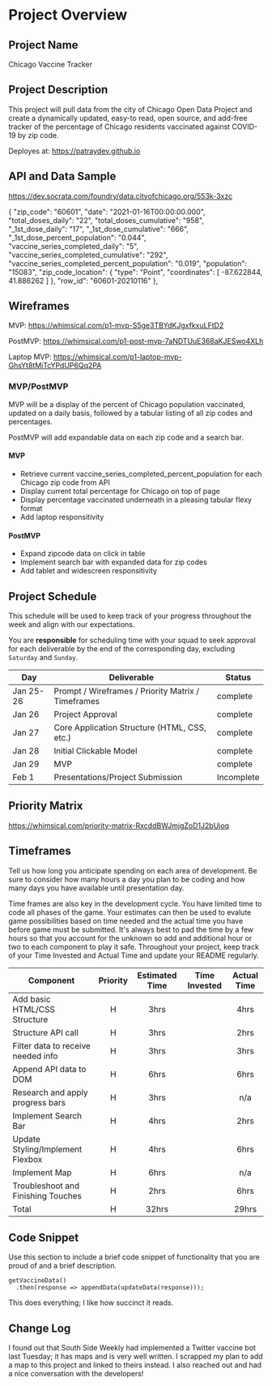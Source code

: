 # Project Overview

## Project Name

Chicago Vaccine Tracker

## Project Description

This project will pull data from the city of Chicago Open Data Project and create a dynamically updated, easy-to read, open source, and add-free tracker of the percentage of Chicago residents vaccinated against COVID-19 by zip code.

Deployes at: https://patraydev.github.io

## API and Data Sample

https://dev.socrata.com/foundry/data.cityofchicago.org/553k-3xzc

 {
        "zip_code": "60601",
        "date": "2021-01-16T00:00:00.000",
        "total_doses_daily": "22",
        "total_doses_cumulative": "958",
        "_1st_dose_daily": "17",
        "_1st_dose_cumulative": "666",
        "_1st_dose_percent_population": "0.044",
        "vaccine_series_completed_daily": "5",
        "vaccine_series_completed_cumulative": "292",
        "vaccine_series_completed_percent_population": "0.019",
        "population": "15083",
        "zip_code_location": {
            "type": "Point",
            "coordinates": [
                -87.622844,
                41.886262
            ]
        },
        "row_id": "60601-20210116"
    },

## Wireframes

MVP:
https://whimsical.com/p1-mvp-S5ge3TBYdKJgxfkxuLFtD2

PostMVP:
https://whimsical.com/p1-post-mvp-7aNDTUuE368aKJESwo4XLh

Laptop MVP:
https://whimsical.com/p1-laptop-mvp-GhsYt8tMiTcYPdUP6Qq2PA


### MVP/PostMVP

MVP will be a display of the percent of Chicago population vaccinated, updated on a daily basis, followed by a tabular listing of all zip codes and percentages.

PostMVP will add expandable data on each zip code and a search bar.

#### MVP 

- Retrieve current vaccine_series_completed_percent_population for each Chicago zip code from API
- Display current total percentage for Chicago on top of page
- Display percentage vaccinated underneath in a pleasing tabular flexy format
- Add laptop responsitivity

#### PostMVP  

- Expand zipcode data on click in table
- Implement search bar with expanded data for zip codes
- Add tablet and widescreen responsitivity

## Project Schedule

This schedule will be used to keep track of your progress throughout the week and align with our expectations.  

You are **responsible** for scheduling time with your squad to seek approval for each deliverable by the end of the corresponding day, excluding `Saturday` and `Sunday`.

|  Day | Deliverable | Status
|---|---| ---|
|Jan 25-26| Prompt / Wireframes / Priority Matrix / Timeframes | complete
|Jan 26| Project Approval | complete
|Jan 27| Core Application Structure (HTML, CSS, etc.) | complete
|Jan 28| Initial Clickable Model  | complete
|Jan 29| MVP | complete
|Feb 1| Presentations/Project Submission | Incomplete

## Priority Matrix

https://whimsical.com/priority-matrix-RxcddBWJmjgZoD1J2bUjoq

## Timeframes

Tell us how long you anticipate spending on each area of development. Be sure to consider how many hours a day you plan to be coding and how many days you have available until presentation day.

Time frames are also key in the development cycle.  You have limited time to code all phases of the game.  Your estimates can then be used to evalute game possibilities based on time needed and the actual time you have before game must be submitted. It's always best to pad the time by a few hours so that you account for the unknown so add and additional hour or two to each component to play it safe. Throughout your project, keep track of your Time Invested and Actual Time and update your README regularly.

| Component | Priority | Estimated Time | Time Invested | Actual Time |
| --- | :---: |  :---: | :---: | :---: |
| Add basic HTML/CSS Structure | H | 3hrs|  | 4hrs |
| Structure API call | H | 3hrs|  | 2hrs |
| Filter data to receive needed info | H | 3hrs|  | 3hrs |
| Append API data to DOM | H | 6hrs|  | 6hrs |
| Research and apply progress bars | H | 3hrs|  | n/a |
| Implement Search Bar | H | 4hrs|  | 2hrs |
| Update Styling/Implement Flexbox | H | 4hrs|  | 6hrs |
| Implement Map | H | 6hrs|  | n/a |
| Troubleshoot and Finishing Touches | H | 2hrs|  | 6hrs |
| Total | H | 32hrs|  | 29hrs |

## Code Snippet

Use this section to include a brief code snippet of functionality that you are proud of and a brief description.  

```
getVaccineData()
  .then(response => appendData(updateData(response)));
```
This does everything; I like how succinct it reads.

## Change Log
 I found out that South Side Weekly had implemented a Twitter vaccine bot last Tuesday; it has maps and is very well written. I scrapped my plan to add a map to this project and linked to theirs instead. I also reached out and had a nice conversation with the developers!  
